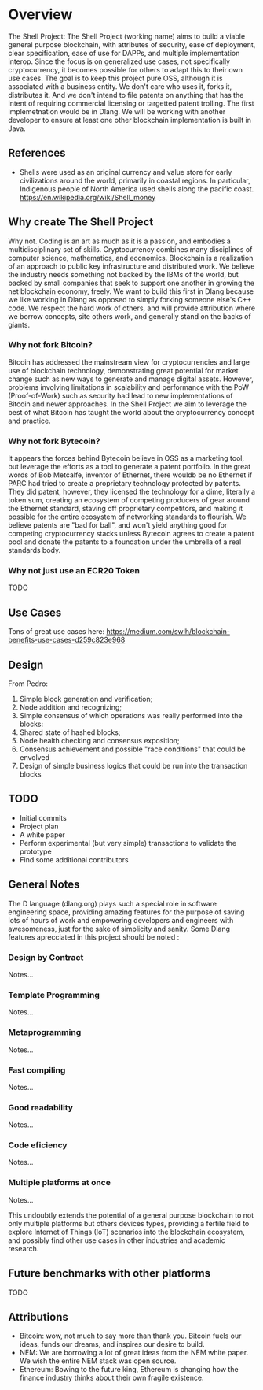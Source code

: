 # Overview

The Shell Project: The Shell Project (working name) aims to build a viable general purpose blockchain, with attributes of security, ease of deployment, clear specification, ease of use for DAPPs, and multiple implementation interop.  Since the focus is on generalized use cases, not specifically cryptocurrency, it becomes possible for others to adapt this to their own use cases.  The goal is to keep this project pure OSS, although it is associated with a business entity.  We don't care who uses it, forks it, distributes it.  And we don't intend to file patents on anything that has the intent of requiring commercial licensing or targetted patent trolling.  The first implemetnation would be in Dlang.  We will be working with another developer to ensure at least one other blockchain implementation is built in Java.

## References

- Shells were used as an original currency and value store for early civilizations around the world, primarily in coastal regions.  In particular, Indigenous people of North America used shells along the pacific coast. https://en.wikipedia.org/wiki/Shell_money

## Why create The Shell Project

Why not.  Coding is an art as much as it is a passion, and embodies a multidisciplinary set of skills.  Cryptocurrency combines many disciplines of computer science, mathematics, and economics.  Blockchain is a realization of an approach to public key infrastructure and distributed work.  We believe the industry needs something not backed by the IBMs of the world, but backed by small companies that seek to support one another in growing the net blockchain economy, freely.  We want to build this first in Dlang because we like working in Dlang as opposed to simply forking someone else's C++ code.   We respect the hard work of others, and will provide attribution where we borrow concepts, site others work, and generally stand on the backs of giants.

### Why not fork Bitcoin?

Bitcoin has addressed the mainstream view for cryptocurrencies and large use of blockchain technology, demonstrating great potential for market change such as new ways to generate and manage digital assets. However, problems involving limitations in scalability and performance with the PoW (Proof-of-Work) such as security had lead to new implementations of Bitcoin and newer approaches. In the Shell Project we aim to leverage the best of what Bitcoin has taught the world about the cryptocurrency concept and practice.

### Why not fork Bytecoin?

It appears the forces behind Bytecoin believe in OSS as a marketing tool, but leverage the efforts as a tool to generate a patent portfolio.  In the great words of Bob Metcalfe, inventor of Ethernet, there wouldb be no Ethernet if PARC had tried to create a proprietary technology protected by patents.  They did patent, however, they licensed the technology for a dime, literally a token sum, creating an ecosystem of competing producers of gear around the Ethernet standard, staving off proprietary competitors, and making it possible for the entire ecosystem of networking standards to flourish.  We believe patents are "bad for ball", and won't yield anything good for competing cryptocurrency stacks unless Bytecoin agrees to create a patent pool and donate the patents to a foundation under the umbrella of a real standards body.

### Why not just use an ECR20 Token

TODO

## Use Cases

Tons of great use cases here: https://medium.com/swlh/blockchain-benefits-use-cases-d259c823e968


## Design

From Pedro:
1. Simple block generation and verification;
2. Node addition and recognizing;
3. Simple consensus of which operations was really performed into the blocks:
4. Shared state of hashed blocks;
5. Node health checking and consensus exposition;
6. Consensus achievement and possible "race conditions" that could be envolved
7. Design of simple business logics that could be run into the transaction blocks

## TODO

- Initial commits
- Project plan
- A white paper
- Perform experimental (but very simple) transactions to validate the prototype
- Find some additional contributors

## General Notes

The D language (dlang.org) plays such a special role in software engineering space, providing amazing features for the purpose of saving lots of hours of work and empowering developers and engineers with awesomeness, just for the sake of simplicity and sanity. Some Dlang features aprecciated in this project should be noted :

### Design by Contract

Notes...

### Template Programming

Notes...

### Metaprogramming

Notes...

### Fast compiling

Notes...

### Good readability

Notes...

### Code eficiency

Notes...

### Multiple platforms at once

Notes...

This undoubtly extends the potential of a general purpose blockchain to not only multiple platforms but others devices types, providing a fertile field to explore Internet of Things (IoT) scenarios into the blockchain ecosystem, and possibly find other use cases in other industries and academic research.

## Future benchmarks with other platforms

TODO

## Attributions

- Bitcoin: wow, not much to say more than thank you.  Bitcoin fuels our ideas, funds our dreams, and inspires our desire to build.
- NEM: We are borrowing a lot of great ideas from the NEM white paper.  We wish the entire NEM stack was open source.
- Ethereum: Bowing to the future king, Ethereum is changing how the finance industry thinks about their own fragile existence.
